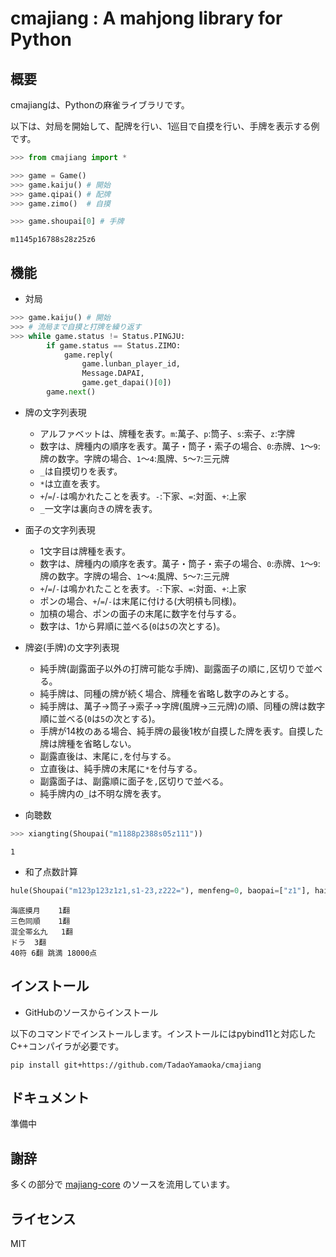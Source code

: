 # cmajiang : A mahjong library for Python

## 概要
cmajiangは、Pythonの麻雀ライブラリです。

以下は、対局を開始して、配牌を行い、1巡目で自摸を行い、手牌を表示する例です。

```python
>>> from cmajiang import *

>>> game = Game()
>>> game.kaiju() # 開始
>>> game.qipai() # 配牌
>>> game.zimo()  # 自摸

>>> game.shoupai[0] # 手牌
```
```
m1145p16788s28z25z6
```

## 機能

* 対局

```python
>>> game.kaiju() # 開始
>>> # 流局まで自摸と打牌を繰り返す
>>> while game.status != Status.PINGJU:
        if game.status == Status.ZIMO:
            game.reply(
                game.lunban_player_id,
                Message.DAPAI,
                game.get_dapai()[0])
        game.next()
```

* 牌の文字列表現
  
  * アルファベットは、牌種を表す。`m`:萬子、`p`:筒子、`s`:索子、`z`:字牌
  * 数字は、牌種内の順序を表す。萬子・筒子・索子の場合、`0`:赤牌、`1`～`9`:牌の数字。字牌の場合、`1`～`4`:風牌、`5`～`7`:三元牌
  * `_`は自摸切りを表す。
  * `*`は立直を表す。
  * `+`/`=`/`-`は鳴かれたことを表す。`-`:下家、`=`:対面、`+`:上家
  * `_`一文字は裏向きの牌を表す。

* 面子の文字列表現

  * 1文字目は牌種を表す。
  * 数字は、牌種内の順序を表す。萬子・筒子・索子の場合、`0`:赤牌、`1`～`9`:牌の数字。字牌の場合、`1`～`4`:風牌、`5`～`7`:三元牌
  * `+`/`=`/`-`は鳴かれたことを表す。`-`:下家、`=`:対面、`+`:上家
  * ポンの場合、`+`/`=`/`-`は末尾に付ける(大明槓も同様)。
  * 加槓の場合、ポンの面子の末尾に数字を付与する。
  * 数字は、1から昇順に並べる(`0`は`5`の次とする)。

* 牌姿(手牌)の文字列表現

  * 純手牌(副露面子以外の打牌可能な手牌)、副露面子の順に`,`区切りで並べる。
  * 純手牌は、同種の牌が続く場合、牌種を省略し数字のみとする。
  * 純手牌は、萬子→筒子→索子→字牌(風牌→三元牌)の順、同種の牌は数字順に並べる(`0`は`5`の次とする)。
  * 手牌が14枚のある場合、純手牌の最後1枚が自摸した牌を表す。自摸した牌は牌種を省略しない。
  * 副露直後は、末尾に`,`を付与する。
  * 立直後は、純手牌の末尾に`*`を付与する。
  * 副露面子は、副露順に面子を`,`区切りで並べる。
  * 純手牌内の`_`は不明な牌を表す。

* 向聴数

```python
>>> xiangting(Shoupai("m1188p2388s05z111"))
```
```
1
```

* 和了点数計算

```python
hule(Shoupai("m123p123z1z1,s1-23,z222="), menfeng=0, baopai=["z1"], haidi=True)
```
```
海底摸月	1翻
三色同順	1翻
混全帯幺九	1翻
ドラ	3翻
40符 6翻 跳満 18000点
```

## インストール

* GitHubのソースからインストール

以下のコマンドでインストールします。インストールにはpybind11と対応したC++コンパイラが必要です。

```
pip install git+https://github.com/TadaoYamaoka/cmajiang
```

## ドキュメント

準備中

## 謝辞

多くの部分で
[majiang-core](https://github.com/kobalab/majiang-core)
のソースを流用しています。

## ライセンス

MIT
